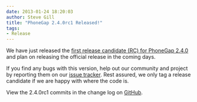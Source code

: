 ```yaml
---
date: 2013-01-24 18:20:03
author: Steve Gill
title: "PhoneGap 2.4.0rc1 Released!"
tags:
- Release
---
```


We have just released the [first release candidate (RC) for PhoneGap 2.4.0](https://github.com/phonegap/phonegap/archive/2.4.0rc1.zip) and plan on releasing the official release in the coming days.

If you find any bugs with this version, help out our community and project by reporting them on our <a href="https://issues.apache.org/jira/browse/CB">issue tracker</a>. Rest assured, we only tag a release candidate if we are happy with where the code is.

View the 2.4.0rc1 commits in the change log on [GitHub](https://github.com/phonegap/phonegap/blob/46a0c4f330c5815e7b8dfcec94d02e223b2ec258/changelog).
